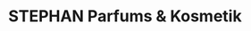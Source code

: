 ---
title: "STEPHAN Parfums & Kosmetik"
url: /speyer/stephan-parfums-und-kosmetik/
shop: Kosmetik
---